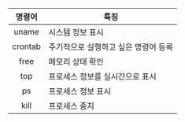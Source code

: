 
| 명령어 | 특징 |
| :----: | ------------------------------------------- |
| uname | 시스템 정보 표시 |
| crontab | 주기적으로 실행하고 싶은 명령어 등록 |
| free | 메모리 상태 확인 |
| top | 프로세스 정보를 실시간으로 표시 |
| ps | 프로세스 정보 표시 |
| kill | 프로세스 중지 |
